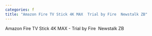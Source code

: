 ```yaml
---
categories: f
title: "Amazon Fire TV Stick 4K MAX  Trial by Fire  Newstalk ZB"
---
```

Amazon Fire TV Stick 4K MAX - Trial by Fire&nbsp;&nbsp;Newstalk ZB